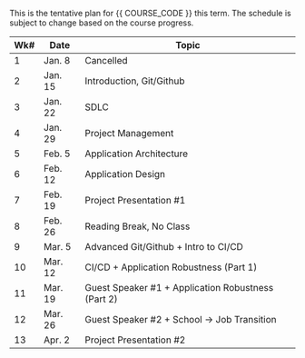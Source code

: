 This is the tentative plan for {{ COURSE_CODE }} this term. The schedule is subject to change based on the course progress.  

| Wk# | Date    | Topic                    |
|-----|---------|--------------------------|
| 1   | Jan. 8  | Cancelled                |
| 2   | Jan. 15 | Introduction, Git/Github |
| 3   | Jan. 22 | SDLC                     |
| 4   | Jan. 29 | Project Management       |
| 5   | Feb. 5  | Application Architecture |
| 6   | Feb. 12 | Application Design       |
| 7   | Feb. 19 | Project Presentation #1  |
| 8   | Feb. 26 | Reading Break, No Class  |
| 9   | Mar. 5  | Advanced Git/Github + Intro to CI/CD              |
| 10  | Mar. 12 | CI/CD + Application Robustness (Part 1)           |
| 11  | Mar. 19 | Guest Speaker #1 + Application Robustness (Part 2)|
| 12  | Mar. 26 | Guest Speaker #2 + School -> Job Transition       |
| 13  | Apr. 2  | Project Presentation #2  |


